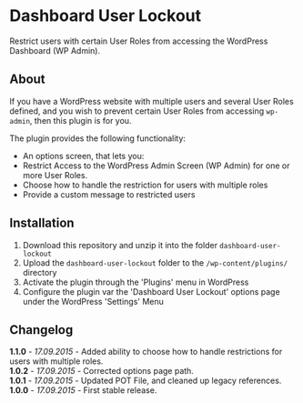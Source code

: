 # Dashboard User Lockout

Restrict users with certain User Roles from accessing the WordPress Dashboard (WP Admin).

## About

If you have a WordPress website with multiple users and several User Roles defined, and you wish to prevent certain User Roles from accessing `wp-admin`, then this plugin is for you.

The plugin provides the following functionality:

* An options screen, that lets you:
 * Restrict Access to the WordPress Admin Screen (WP Admin) for one or more User Roles.
 * Choose how to handle the restriction for users with multiple roles
 * Provide a custom message to restricted users

## Installation

1. Download this repository and unzip it into the folder `dashboard-user-lockout`
2. Upload the `dashboard-user-lockout` folder to the `/wp-content/plugins/` directory
3. Activate the plugin through the 'Plugins' menu in WordPress
4. Configure the plugin var the 'Dashboard User Lockout' options page under the WordPress 'Settings' Menu

## Changelog

**1.1.0** - *17.09.2015* - Added ability to choose how to handle restrictions for users with multiple roles.  
**1.0.2** - *17.09.2015* - Corrected options page path.  
**1.0.1** - *17.09.2015* - Updated POT File, and cleaned up legacy references.  
**1.0.0** - *17.09.2015* - First stable release.  
